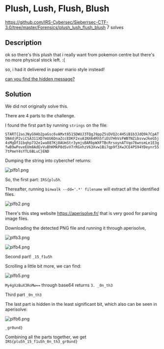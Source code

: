 # Plush, Lush, Flush, Blush
https://github.com/IRS-Cybersec/Sieberrsec-CTF-3.0/tree/master/Forensics/plush_lush_flush_blush
7 solves

## Description

ok so there's this plush that i really want from pokemon centre but there's no more physical stock left. :(

so, i had it delivered in paper mario style instead!

[can you find the hidden message?](https://github.com/IRS-Cybersec/Sieberrsec-CTF-3.0/blob/master/Forensics/plush_lush_flush_blush/pokemoncentredelivery.zip)

## Solution

We did not originally solve this.

There are 4 parts to the challenge. 

I found the first part by running `strings` on the file:

```START{2asJNyG9Ab2paGsc6vAMxt8515DWUJ3TQgJ9ppZ5sDVQ2c4H5iB1b3JdQ9k7CpAT5N4djP2viCSA311XD7mUU6DnaZccEDKF2xvA1NX64Rh5fiEU7HhVsFWBTNZibsvwJkeG5j4sMgDf31bqhp732e1wa887Kj8AUmStr3ymjsBARbpWXFTBcRrsoynATVqo76wnsmLe1E3gfwB9wPoveEUm8AdEvVuBhKMkP8dSvV7rRGxhzV63Xvw1Bi7qp9f3XwJCE4PS94YDeynr557tPmeY4sYTL6BLuC}END ```

Dumping the string into cyberchef returns:

![plfb1.png](plfb1.png)

So, the first part: `IRS{plu5h`.

Thereafter, running `binwalk --dd='.*' filename` will extract all the identified files. 

![plfb2.png](plfb2.png)

There's this steg website <https://aperisolve.fr/> that is very good for parsing image files. 

Downloading the detected PNG file and running it through aperisolve, 

![plfb3.png](plfb3.png)

![plfb4.png](plfb4.png)

Second part! `_15_f1u5h`

Scrolling a little bit more, we can find:

![plfb5.png](plfb5.png)

`My4gXzBuX3RoMw==` through base64 returns `3. _0n_th3`

Third part `_0n_th3`

The last part is hidden in the least significant bit, which also can be seen in aperisolve:

![plfb6.png](plfb6.png)

 `_gr0und}`
 
 Combining all the parts together, we get `IRS{plu5h_15_f1u5h_0n_th3_gr0und}`
